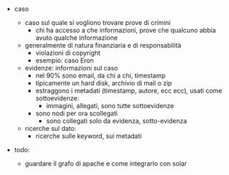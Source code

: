 - caso
    - caso sul quale si vogliono trovare prove di crimini
        - chi ha accesso a che informazioni, prove che qualcuno abbia avuto qualche informazione
    - generalmente di natura finanziaria e di responsabilità
        - violazioni di copyright
        - esempio: caso Eron
    - evidenze: informazioni sul caso
        - nel 90% sono email, da chi a chi, timestamp 
        - tipicamente un hard disk, archivio di mail o zip
        - estraggono i metadati (timestamp, autore, ecc ecc), usati come sottoevidenze:
            - immagini, allegati, sono tutte sottoevidenze
        - sono nodi per ora scollegati
            - sono collegati solo da evidenza, sotto-evidenza
    - ricerche sul dato:
        - ricerche sulle keyword, sui metadati

- todo:
    - guardare il grafo di apache e come integrarlo con solar